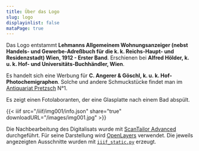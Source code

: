 ```yaml
---
title: Über das Logo
slug: logo
displayinlist: false
mataPage: true
---
```


Das Logo entstammt **Lehmanns Allgemeinem Wohnungsanzeiger (nebst Handels- und Gewerbe-Adreßbuch für die k. k. Reichs-Haupt- und Residenzstadt) Wien, 1912 - Erster Band**. Erschienen bei **Alfred Hölder, k. u. k. Hof- und Universitäts-Buchhändler, Wien**.

Es handelt sich eine Werbung für **C. Angerer & Göschl, k. u. k. Hof-Photochemigraphen**. Solche und andere Schmuckstücke findet man im [Antiquariat Pretzsch](https://antiquariat-pretzsch.de/) N°1.

Es zeigt einen Fotolaboranten, der eine Glasplatte nach einem Bad abspült.

{{< iiif src="/iiif/img001/info.json" share="true" downloadURL="/images/img001.jpg" >}}

Die Nachbearbeitung des Digitalisats wurde mit [ScanTailor Advanced](https://github.com/4lex4/scantailor-advanced) durchgeführt. Für seine Darstellung wird [OpenLayers](https://openlayers.org/) verwendet.
Die jeweils angezeigten Ausschnitte wurden mit [`iiif_static.py`](https://github.com/zimeon/iiif) erzeugt.
